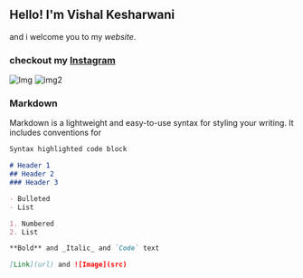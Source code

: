 ## Hello! I'm Vishal Kesharwani
and i welcome you to my _website_.

### checkout my [Instagram](https://instagram.com/az0rahai)
![Img](https://i.imgur.com/OXjDWmg.gif)
![img2](https://images.unsplash.com/photo-1422004694183-cd2f8c55d4d9?ixlib=rb-1.2.1&ixid=eyJhcHBfaWQiOjEyMDd9&auto=format&fit=crop&w=1053&q=80)
### Markdown

Markdown is a lightweight and easy-to-use syntax for styling your writing. It includes conventions for

```markdown
Syntax highlighted code block

# Header 1
## Header 2
### Header 3

- Bulleted
- List

1. Numbered
2. List

**Bold** and _Italic_ and `Code` text

[Link](url) and ![Image](src)
```
